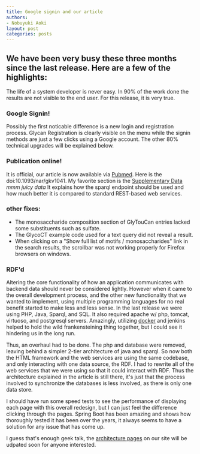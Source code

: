 ```yaml
---
title: Google signin and our article
authors:
- Nobuyuki Aoki
layout: post
categories: posts
---
```

## We have been very busy these three months since the last release.  Here are a few of the highlights:

The life of a system developer is never easy.  In 90% of the work done the results are not visible to the end user.  For this release, it is very true.

### Google Signin!

Possibly the first noticable difference is a new login and registration process.  Glycan Registration is clearly visible on the menu while the signin methods are just a few clicks using a Google account.  The other 80% technical upgrades will be explained below.

### Publication online!

It is official, our article is now available via [Pubmed](http://www.ncbi.nlm.nih.gov/pubmed/26476458).  Here is the doi:10.1093/nar/gkv1041.  My favorite section is the [Supplementary Data](http://nar.oxfordjournals.org/content/suppl/2015/10/15/gkv1041.DC1) *mmm juicy data*  It explains how the sparql endpoint should be used and how much better it is compared to standard REST-based web services.

### other fixes:

* The monosaccharide composition section of GlyTouCan entries lacked some substituents such as sulfate.
* The GlycoCT example code used for a text query did not reveal a result.
* When clicking on a "Show full list of motifs / monosaccharides" link in the search results, the scrollbar was not working properly for Firefox browsers on windows.

### RDF'd

Altering the core functionality of how an application communicates with backend data should never be considered lightly.  However when it came to the overall development process, and the other new functionality that we wanted to implement, using multiple programming languages for no real benefit started to make less and less sense.  In the last release we were using PHP, Java, Sparql, and SQL.  It also required apache w/ php, tomcat, virtuoso, and postgresql servers.  Amazingly, utilizing [docker](http://docker.io) and jenkins helped to hold the wild frankensteining thing together, but I could see it hindering us in the long run.

Thus, an overhaul had to be done.  The php and database were removed, leaving behind a simpler 2-tier architecture of java and sparql.  So now both the HTML framework and the web services are using the same codebase, and only interacting with one data source, the RDF.  I had to rewrite all of the web services that we were using so that it could interact with RDF.  Thus the architecture explained in the article is still there, it's just that the process involved to synchronize the databases is less involved, as there is only one data store.

I should have run some speed tests to see the performance of displaying each page with this overall redesign, but I can just feel the difference clicking through the pages.  Spring Boot has been amazing and shows how thoroughly tested it has been over the years, it always seems to have a solution for any issue that has come up.

I guess that's enough geek talk, the [architecture pages](http://code.glytoucan.org/system/) on our site will be udpated soon for anyone interested.
